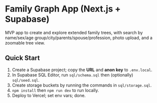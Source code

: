 # Family Graph App (Next.js + Supabase)

MVP app to create and explore extended family trees, with search by name/sex/age group/city/parents/spouse/profession, photo upload, and a zoomable tree view.

## Quick Start
1) Create a Supabase project; copy the **URL** and **anon key** to `.env.local`.
2) In Supabase SQL Editor, run `sql/schema.sql` then (optionally) `sql/seed.sql`.
3) Create storage buckets by running the commands in `sql/storage.sql`.
4) `npm install` then `npm run dev` to run locally.
5) Deploy to Vercel; set env vars; done.
